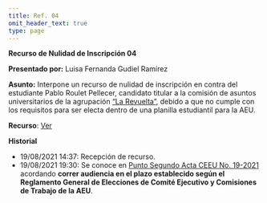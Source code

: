 ```yaml
---
title: Ref. 04
omit_header_text: true
type: page
---
```


**Recurso de Nulidad de Inscripción 04**

**Presentado por:** Luisa Fernanda Gudiel Ramírez

**Asunto:** Interpone un recurso de nulidad de inscripción en contra del estudiante Pablo Roulet Pellecer, candidato titular a la comisión de asuntos universitarios de la agrupación [“La Revuelta”](/agrupaciones/la-revuelta), debido a que no cumple con los requisitos para ser electa dentro de una planilla estudiantil para la AEU.

**Recurso**: [Ver](https://drive.google.com/drive/folders/1-avjx3ibilXE6WRH5AEefnzQAJ0znXJK?usp=sharing)

**Historial**

* 19/08/2021 14:37: Recepción de recurso.
* 19/08/2021 19:30: Se conoce en [Punto Segundo Acta CEEU No. 19-2021](/actas/19/) acordando **correr audiencia en el plazo establecido según el Reglamento General de Elecciones de Comité Ejecutivo y Comisiones de Trabajo de la AEU**.